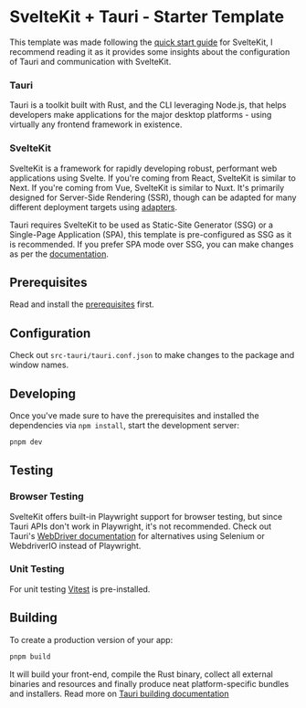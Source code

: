 # SvelteKit + Tauri - Starter Template

This template was made following the [quick start guide](https://tauri.app/v1/guides/getting-started/setup/sveltekit) for SvelteKit, I recommend reading it as it provides some insights about the configuration of Tauri and communication with SvelteKit.

### Tauri

Tauri is a toolkit built with Rust, and the CLI leveraging Node.js, that helps developers make applications for the major desktop platforms - using virtually any frontend framework in existence.

### SvelteKit

SvelteKit is a framework for rapidly developing robust, performant web applications using Svelte. If you're coming from React, SvelteKit is similar to Next. If you're coming from Vue, SvelteKit is similar to Nuxt. It's primarily designed for Server-Side Rendering (SSR), though can be adapted for many different deployment targets using [adapters](https://kit.svelte.dev/docs/adapters).

Tauri requires SvelteKit to be used as Static-Site Generator (SSG) or a Single-Page Application (SPA), this template is pre-configured as SSG as it is recommended. If you prefer SPA mode over SSG, you can make changes as per the [documentation](https://kit.svelte.dev/docs/single-page-apps).

## Prerequisites

Read and install the [prerequisites](https://tauri.app/v1/guides/getting-started/prerequisites) first.

## Configuration

Check out `src-tauri/tauri.conf.json` to make changes to the package and window names.

## Developing

Once you've made sure to have the prerequisites and installed the dependencies via `npm install`, start the development server:

```bash
pnpm dev
```

## Testing

### Browser Testing

SvelteKit offers built-in Playwright support for browser testing, but since Tauri APIs don't work in Playwright, it's not recommended. Check out Tauri's [WebDriver documentation](https://tauri.app/v1/guides/testing/webdriver/introduction) for alternatives using Selenium or WebdriverIO instead of Playwright.

### Unit Testing

For unit testing [Vitest](https://vitest.dev) is pre-installed.

## Building

To create a production version of your app:

```bash
pnpm build
```

It will build your front-end, compile the Rust binary, collect all external binaries and resources and finally produce neat platform-specific bundles and installers. Read more on [Tauri building documentation](https://tauri.app/v1/guides/building/)
